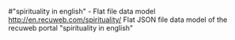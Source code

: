 #"spirituality in english" - Flat file data model
http://en.recuweb.com/spirituality/
Flat JSON file data model of the recuweb portal "spirituality in english"
